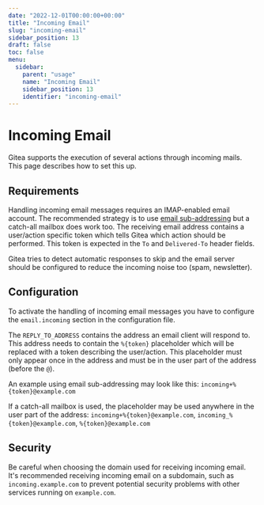 ```yaml
---
date: "2022-12-01T00:00:00+00:00"
title: "Incoming Email"
slug: "incoming-email"
sidebar_position: 13
draft: false
toc: false
menu:
  sidebar:
    parent: "usage"
    name: "Incoming Email"
    sidebar_position: 13
    identifier: "incoming-email"
---
```


# Incoming Email

Gitea supports the execution of several actions through incoming mails. This page describes how to set this up.



## Requirements

Handling incoming email messages requires an IMAP-enabled email account.
The recommended strategy is to use [email sub-addressing](https://en.wikipedia.org/wiki/Email_address#Sub-addressing) but a catch-all mailbox does work too.
The receiving email address contains a user/action specific token which tells Gitea which action should be performed.
This token is expected in the `To` and `Delivered-To` header fields.

Gitea tries to detect automatic responses to skip and the email server should be configured to reduce the incoming noise too (spam, newsletter).

## Configuration

To activate the handling of incoming email messages you have to configure the `email.incoming` section in the configuration file.

The `REPLY_TO_ADDRESS` contains the address an email client will respond to.
This address needs to contain the `%{token}` placeholder which will be replaced with a token describing the user/action.
This placeholder must only appear once in the address and must be in the user part of the address (before the `@`).

An example using email sub-addressing may look like this: `incoming+%{token}@example.com`

If a catch-all mailbox is used, the placeholder may be used anywhere in the user part of the address: `incoming+%{token}@example.com`, `incoming_%{token}@example.com`, `%{token}@example.com`

## Security

Be careful when choosing the domain used for receiving incoming email.
It's recommended receiving incoming email on a subdomain, such as `incoming.example.com` to prevent potential security problems with other services running on `example.com`.
